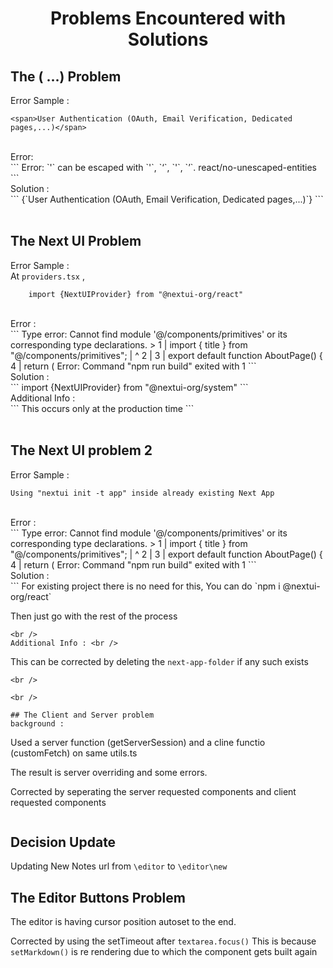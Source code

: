 <h1 align="center"> Problems Encountered with Solutions </h1>

## The ( ...) Problem
Error Sample : <br />
``` 
<span>User Authentication (OAuth, Email Verification, Dedicated pages,...)</span> 
``` 
<br />
Error: <br />
``` 
    Error: `'` can be escaped with `&apos;`, `&lsquo;`, `&#39;`, `&rsquo;`.  react/no-unescaped-entities 
```
<br />
Solution : <br />
```
<span>{`User Authentication (OAuth, Email Verification, Dedicated pages,...)`}</span>
``` 
<br />

<br />

## The Next UI Problem
Error Sample : <br />
At `providers.tsx` ,  <br />
``` 
    import {NextUIProvider} from "@nextui-org/react" 
``` 
<br />
Error : <br />
``` 
Type error: Cannot find module '@/components/primitives' or its corresponding type declarations.
> 1 | import { title } from "@/components/primitives";
    |                       ^
  2 |
  3 | export default function AboutPage() {
  4 |   return (
Error: Command "npm run build" exited with 1 
``` 
<br />
Solution : <br />
``` 
import {NextUIProvider} from "@nextui-org/system" 
``` 
<br />
Additional Info : <br />
``` 
This occurs only at the production time 
``` 
<br />

<br />

## The Next UI problem 2
Error Sample : <br />
```
Using "nextui init -t app" inside already existing Next App
```
<br />
Error : <br />
```
Type error: Cannot find module '@/components/primitives' or its corresponding type declarations.
> 1 | import { title } from "@/components/primitives";
    |                       ^
  2 |
  3 | export default function AboutPage() {
  4 |   return (
Error: Command "npm run build" exited with 1 
```
<br />
Solution : <br />
```
For existing project there is no need for this,
You can do `npm i @nextui-org/react`

Then just go with the rest of the process
```
<br />
Additional Info : <br />
```
This can be corrected by deleting the `next-app-folder`
if any such exists
```
<br />

<br />

## The Client and Server problem
background :
```
Used a server function (getServerSession) and a cline functio (customFetch) on same utils.ts

The result is server overriding and some errors.

Corrected by seperating the server requested components and client requested components
```
```

## Decision Update
Updating New Notes url from `\editor` to `\editor\new`

## The Editor Buttons Problem
The editor is having cursor position autoset to the end.

Corrected by using the setTimeout after `textarea.focus()`
This is because `setMarkdown()` is re rendering due to which the component gets built again